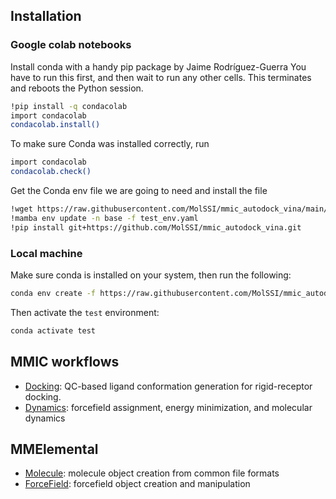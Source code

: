 ## Installation

### Google colab notebooks
Install conda with a handy pip package by Jaime Rodríguez-Guerra
You have to run this first, and then wait to run any other cells.
This terminates and reboots the Python session.

```bash
!pip install -q condacolab
import condacolab
condacolab.install()
```

To make sure Conda was installed correctly, run
```bash
import condacolab
condacolab.check()
```

Get the Conda env file we are going to need and install the file
```bash
!wget https://raw.githubusercontent.com/MolSSI/mmic_autodock_vina/main/devtools/conda-envs/test_env.yaml
!mamba env update -n base -f test_env.yaml
!pip install git+https://github.com/MolSSI/mmic_autodock_vina.git
```

### Local machine
Make sure conda is installed on your system, then run the following:
```bash
conda env create -f https://raw.githubusercontent.com/MolSSI/mmic_autodock_vina/main/devtools/conda-envs/test_env.yaml
```

Then activate the `test` environment:
```bash
conda activate test
```

## MMIC workflows

- [Docking](https://molssi.github.io/mm_workflows/workflows/docking/qc.ipynb): QC-based ligand conformation generation for rigid-receptor docking.
- [Dynamics](https://molssi.github.io/mm_workflows/workflows/dynamics/md.ipynb): forcefield assignment, energy minimization, and molecular dynamics

## MMElemental
- [Molecule](https://molssi.github.io/mm_workflows/workflows/mmelemental/molecule.ipynb): molecule object creation from common file formats
- [ForceField](https://molssi.github.io/mm_workflows/workflows/mmelemental/forcefield.ipynb): forcefield object creation and manipulation
